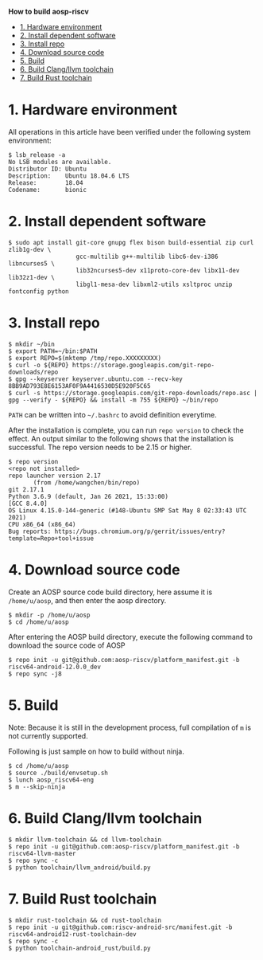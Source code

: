 **How to build aosp-riscv**

<!-- TOC -->

- [1. Hardware environment](#1-hardware-environment)
- [2. Install dependent software](#2-install-dependent-software)
- [3. Install repo](#3-install-repo)
- [4. Download source code](#4-download-source-code)
- [5. Build](#5-build)
- [6. Build Clang/llvm toolchain](#6-build-clang/llvm-toolchain)
- [7. Build Rust toolchain](#7-build-rust-toolchain)

<!-- /TOC -->

# 1. Hardware environment

All operations in this article have been verified under the following system environment:

```
$ lsb_release -a
No LSB modules are available.
Distributor ID: Ubuntu
Description:    Ubuntu 18.04.6 LTS
Release:        18.04
Codename:       bionic
```

# 2. Install dependent software

```
$ sudo apt install git-core gnupg flex bison build-essential zip curl zlib1g-dev \
                   gcc-multilib g++-multilib libc6-dev-i386 libncurses5 \
                   lib32ncurses5-dev x11proto-core-dev libx11-dev lib32z1-dev \
                   libgl1-mesa-dev libxml2-utils xsltproc unzip fontconfig python
```

# 3. Install repo

```
$ mkdir ~/bin
$ export PATH=~/bin:$PATH
$ export REPO=$(mktemp /tmp/repo.XXXXXXXXX)
$ curl -o ${REPO} https://storage.googleapis.com/git-repo-downloads/repo
$ gpg --keyserver keyserver.ubuntu.com --recv-key 8BB9AD793E8E6153AF0F9A4416530D5E920F5C65
$ curl -s https://storage.googleapis.com/git-repo-downloads/repo.asc | gpg --verify - ${REPO} && install -m 755 ${REPO} ~/bin/repo
```

`PATH` can be written into `~/.bashrc` to avoid definition everytime.

After the installation is complete, you can run `repo version` to check the effect. An output similar to the following shows that the installation is successful. The repo version needs to be 2.15 or higher.

```
$ repo version
<repo not installed>
repo launcher version 2.17
       (from /home/wangchen/bin/repo)
git 2.17.1
Python 3.6.9 (default, Jan 26 2021, 15:33:00)
[GCC 8.4.0]
OS Linux 4.15.0-144-generic (#148-Ubuntu SMP Sat May 8 02:33:43 UTC 2021)
CPU x86_64 (x86_64)
Bug reports: https://bugs.chromium.org/p/gerrit/issues/entry?template=Repo+tool+issue
```

# 4. Download source code

Create an AOSP source code build directory, here assume it is `/home/u/aosp`, and then enter the aosp directory.

```
$ mkdir -p /home/u/aosp
$ cd /home/u/aosp
```

After entering the AOSP build directory, execute the following command to download the source code of AOSP

```
$ repo init -u git@github.com:aosp-riscv/platform_manifest.git -b riscv64-android-12.0.0_dev
$ repo sync -j8
```

# 5. Build

Note: Because it is still in the development process, full compilation of `m` is not currently supported.

Following is just sample on how to build without ninja.

```
$ cd /home/u/aosp
$ source ./build/envsetup.sh
$ lunch aosp_riscv64-eng
$ m --skip-ninja
```

# 6. Build Clang/llvm toolchain

```
$ mkdir llvm-toolchain && cd llvm-toolchain
$ repo init -u git@github.com:aosp-riscv/platform_manifest.git -b riscv64-llvm-master
$ repo sync -c
$ python toolchain/llvm_android/build.py
```

# 7. Build Rust toolchain

```
$ mkdir rust-toolchain && cd rust-toolchain
$ repo init -u git@github.com:riscv-android-src/manifest.git -b riscv64-android12-rust-toolchain-dev
$ repo sync -c
$ python toolchain-android_rust/build.py
```
